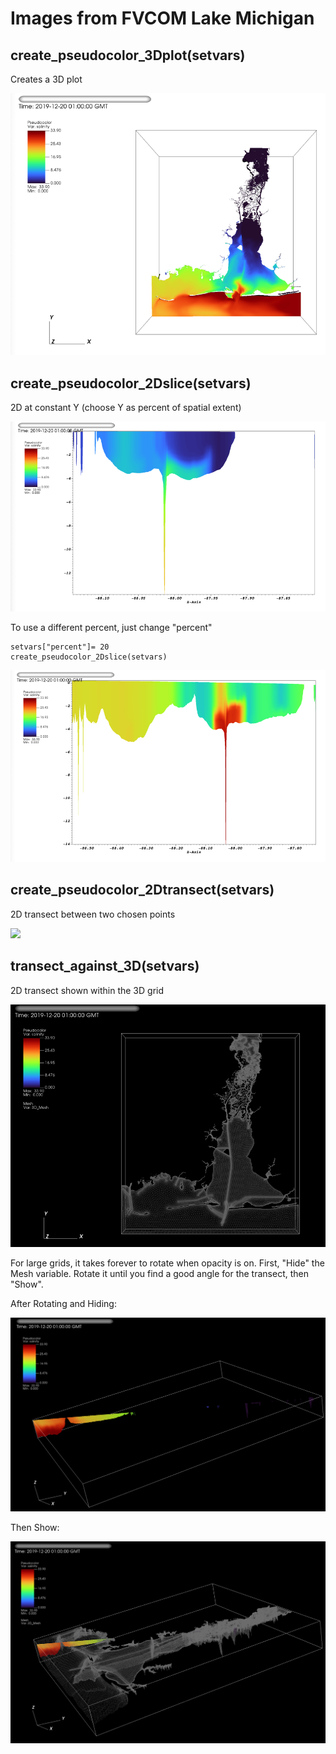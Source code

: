# Images from FVCOM Lake Michigan

## create_pseudocolor_3Dplot(setvars)
Creates a 3D plot

![](imgs/3DMB.png)


## create_pseudocolor_2Dslice(setvars) 
2D at constant Y (choose Y as percent of spatial extent)

![](imgs/2DMB.png)

To use a different percent, just change "percent" 
```
setvars["percent"]= 20
create_pseudocolor_2Dslice(setvars) 
```
![](imgs/2D20MB.png)

## create_pseudocolor_2Dtransect(setvars)
2D transect between two chosen points

![](imgs/transectMB.png)
## transect_against_3D(setvars)
2D transect shown within the 3D grid

![](imgs/3DtransectMB.png)

For large grids, it takes forever to rotate when opacity is on. First, "Hide" the Mesh variable. Rotate it until you find a good angle for the transect, then "Show".

After Rotating and Hiding:

![](imgs/hideMB.png)

Then Show:

![](imgs/showMB.png)
